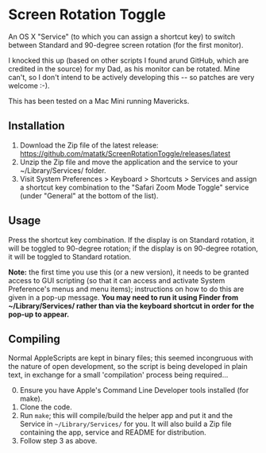 Screen Rotation Toggle
======================

An OS X "Service" (to which you can assign a shortcut key) to switch
between Standard and 90-degree screen rotation (for the first monitor).

I knocked this up (based on other scripts I found arund GitHub, which
are credited in the source) for my Dad, as his monitor can be rotated.
Mine can't, so I don't intend to be actively developing this -- so
patches are very welcome :-).

This has been tested on a Mac Mini running Mavericks.

Installation
------------

1.  Download the Zip file of the latest release:
    https://github.com/matatk/ScreenRotationToggle/releases/latest
2.  Unzip the Zip file and move the application and the service to your
    \~/Library/Services/ folder.
3.  Visit System Preferences \> Keyboard \> Shortcuts \> Services and
    assign a shortcut key combination to the "Safari Zoom Mode Toggle"
    service (under "General" at the bottom of the list).

Usage
-----

Press the shortcut key combination. If the display is on Standard
rotation, it will be toggled to 90-degree rotation; if the display is on
90-degree rotation, it will be toggled to Standard rotation.

**Note:** the first time you use this (or a new version), it needs to be
granted access to GUI scripting (so that it can access and activate
System Preference's menus and menu items); instructions on how to do
this are given in a pop-up message. **You may need to run it using
Finder from \~/Library/Services/ rather than via the keyboard shortcut
in order for the pop-up to appear.**

Compiling
---------

Normal AppleScripts are kept in binary files; this seemed incongruous
with the nature of open development, so the script is being developed in
plain text, in exchange for a small 'compilation' process being
required...

0.  Ensure you have Apple's Command Line Developer tools installed (for
    make).
1.  Clone the code.
2.  Run `make`; this will compile/build the helper app and put it and
    the Service in `~/Library/Services/` for you. It will also build a
    Zip file containing the app, service and README for distribution.
3.  Follow step 3 as above.

